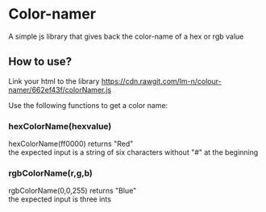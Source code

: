 # Color-namer
A simple js library that gives back the color-name of a hex or rgb value

## How to use?
  Link your html to the library https://cdn.rawgit.com/lm-n/colour-namer/662ef43f/colorNamer.js
  
  Use the following functions to get a color name: 
  ### hexColorName(hexvalue)
  hexColorName(ff0000) returns "Red"
  <br />the expected input is a string of six characters without "#" at the beginning
  ### rgbColorName(r,g,b)
  rgbColorName(0,0,255) returns "Blue"
  <br />the expected input is three ints
